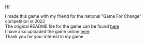 Hi!
<p>I made this game with my friend for the national "Game For Change" competition in 2022 <br>
The original README file for the game can be found <a href = "https://github.com/derck765/Trash-Dash/blob/main/Assets/READ_ME.txt">here</a><br>
I have also uploaded the game online <a href="https://simmer.io/@derck_456/trash-dash">here</a> <br>
Thank you for your interest in my game</p>
